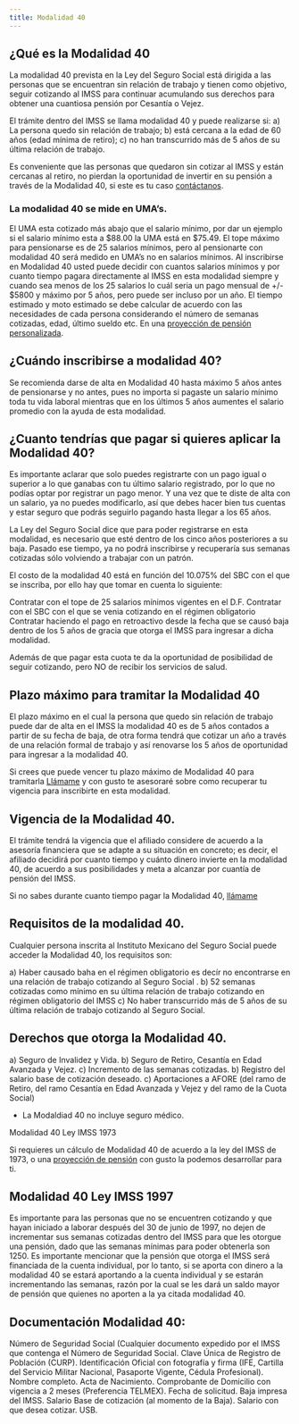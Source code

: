 ```yaml
---
title: Modalidad 40
---
```


## ¿Qué es la Modalidad 40

La modalidad 40 prevista en la Ley del Seguro Social está dirigida a las personas que se encuentran sin relación de trabajo y tienen como objetivo, seguir cotizando al IMSS para continuar acumulando sus derechos para obtener una cuantiosa pensión por Cesantía o Vejez.

El trámite dentro del IMSS se llama modalidad 40 y puede realizarse si: a) La persona quedo sin relación de trabajo; b) está cercana a la edad de 60 años (edad mínima de retiro); c) no han transcurrido más de 5 años de su última relación de trabajo.

Es conveniente que las personas que quedaron sin cotizar al IMSS y están cercanas al retiro, no pierdan la oportunidad de invertir en su pensión a través de la Modalidad 40, si este es tu caso [contáctanos](https://pensionesmexico.github.io/2018/03/contacto.html).
 
### La modalidad 40 se mide en UMA’s. 

El UMA esta cotizado más abajo que el salario mínimo, por dar un ejemplo si el salario mínimo esta a $88.00 la UMA está en $75.49.
El tope máximo para pensionarse es de 25 salarios mínimos, pero al pensionarte con modalidad 40 será medido en UMA’s no en salarios mínimos.
Al inscribirse en Modalidad 40 usted puede decidir con cuantos salarios mínimos y por cuanto tiempo pagara directamente al IMSS en esta modalidad siempre y cuando sea menos de los 25 salarios lo cuál seria un pago mensual de +/- $5800 y máximo por 5 años, pero puede ser incluso por un año. El tiempo estimado y moto estimado se debe calcular de acuerdo con las necesidades de cada persona considerando el número de semanas cotizadas, edad, último sueldo etc. En una [proyección de pensión personalizada](2018-03-08-Proyeccion.md).

## ¿Cuándo inscribirse a modalidad 40?

Se recomienda darse de alta en Modalidad 40 hasta máximo 5 años antes de pensionarse y no antes, pues no importa si pagaste un salario mínimo toda tu vida laboral mientras que en los últimos 5 años aumentes el salario promedio con la ayuda de esta modalidad. 

## ¿Cuanto tendrías que pagar si quieres aplicar la Modalidad 40?

Es importante aclarar que solo puedes registrarte con un pago igual o superior a lo que ganabas con tu último salario registrado, por lo que no podías optar por registrar un pago menor. Y una vez que te diste de alta con un salario, ya no puedes modificarlo, así que debes hacer bien tus cuentas y estar seguro que podrás seguirlo pagando hasta llegar a los 65 años.

La Ley del Seguro Social dice que para poder registrarse en esta modalidad, es necesario que esté dentro de los cinco años posteriores a su baja. Pasado ese tiempo, ya no podrá inscribirse y recuperaría sus semanas cotizadas sólo volviendo a trabajar con un patrón.

El costo de la modalidad 40 está en función del 10.075% del SBC con el que se inscriba, por ello hay que tomar en cuenta lo siguiente:

   Contratar con el tope de 25 salarios mínimos vigentes en el D.F.
   Contratar con el SBC con el que se venia cotizando en el régimen obligatorio
   Contratar haciendo el pago en retroactivo desde la fecha que se causó baja dentro de los 5 años de gracia que otorga el 
   IMSS para ingresar a dicha modalidad.

Además de que pagar esta cuota te da la oportunidad de posibilidad de seguir cotizando, pero NO de recibir los servicios de salud.

## Plazo máximo para tramitar la Modalidad 40

El plazo máximo en el cual la persona que quedo sin relación de trabajo puede dar de alta en el IMSS la modalidad 40 es de 5 años contados a partir de su fecha de baja, de otra forma tendrá que cotizar un año a través de una relación formal de trabajo y así renovarse los 5 años de oportunidad para ingresar a la modalidad 40.

Si crees que puede vencer tu plazo máximo de Modalidad 40 para tramitarla [Llámame](2018-03-08-contacto.html) y con gusto te asesoraré sobre como recuperar tu vigencia para inscribirte en esta modalidad.

## Vigencia de la Modalidad 40.

El trámite tendrá la vigencia que el afiliado considere de acuerdo a la asesoría financiera que se adapte a su situación en concreto; es decir, el afiliado decidirá por cuanto tiempo y cuánto dinero invierte en la modalidad 40, de acuerdo a sus posibilidades y meta a alcanzar por cuantía de pensión del IMSS.

Si no sabes durante cuanto tiempo pagar la Modalidad 40, [llámame](2018-03-08-contacto.html)

## Requisitos de la modalidad 40.

Cualquier persona inscrita al Instituto Mexicano del Seguro Social puede acceder la Modalidad 40, los requisitos son:

a) Haber causado baha en el régimen obligatorio es decír no encontrarse en una relación de trabajo cotizando al Seguro Social .
b) 52 semanas cotizadas como mínimo en su última relación de trabajo cotizando en régimen obligatorio del IMSS
c) No haber transcurrido más de 5 años de su última relación de trabajo cotizando al Seguro Social.

## Derechos que otorga la Modalidad 40.

a) Seguro de Invalidez y Vida.
b) Seguro de Retiro, Cesantía en Edad Avanzada y Vejez.
c) Incremento de las semanas cotizadas.
b) Registro del salario base de cotización deseado.
c) Aportaciones a AFORE (del ramo de Retiro, del ramo Cesantía en Edad Avanzada y Vejez y del ramo de la Cuota Social)

* La Modaldiad 40 no incluye seguro médico.

Modalidad 40 Ley IMSS 1973

Si requieres un cálculo de Modalidad 40 de acuerdo a la ley del IMSS de 1973, o una [proyección de pensión](2018-03-08-contacto.html) con gusto la podemos desarrollar para ti.

## Modalidad 40 Ley IMSS 1997

Es importante para las personas que no se encuentren cotizando y que hayan iniciado a laborar después del 30 de junio de 1997, no dejen de incrementar sus semanas cotizadas dentro del IMSS para que les otorgue una pensión, dado que las semanas mínimas para poder obtenerla son 1250. Es importante mencionar que la pensión que otorga el IMSS será financiada de la cuenta individual, por lo tanto, si se aporta con dinero a la modalidad 40 se estará aportando a la cuenta individual y se estarán incrementando las semanas, razón por la cual se les dará un saldo mayor de pensión que quienes no aporten a la ya citada modalidad 40.

## Documentación Modalidad 40:

Número de Seguridad Social (Cualquier documento expedido por el IMSS que contenga el Número de Seguridad Social.
Clave Única de Registro de Población (CURP).
Identificación Oficial con fotografía y firma (IFE, Cartilla del Servicio Militar Nacional, Pasaporte Vigente, Cédula Profesional).
Nombre completo.
Acta de Nacimiento.
Comprobante de Domicilio con vigencia a 2 meses (Preferencia TELMEX).
Fecha de solicitud.
Baja impresa del IMSS.
Salario Base de cotización (al momento de la Baja).
Salario con que desea cotizar.
USB. 
